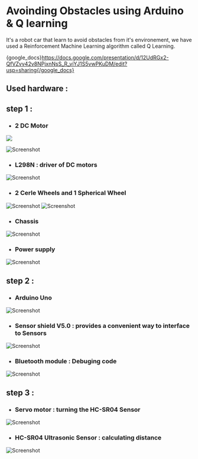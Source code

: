 # Avoinding Obstacles using Arduino & Q learning
It's a robot car that learn to avoid obstacles from it's environement, we have used a Reinforcement Machine Learning algorithm called Q Learning. 

{google_docs}https://docs.google.com/presentation/d/12UdRGx2-QfVZvv42v8NPjxnNsS_R_viYJ1S5vwPKuDM/edit?usp=sharing{/google_docs}


## Used hardware : 
## step 1 : 
* ### 2 DC Motor
<foreignObject width="100" height="100">
    <div xmlns="http://www.w3.org/1999/xhtml">
        <img src="./images/dcMotor.jpg"></img>
        <!-- Other embed HTML element/text into SVG -->
    </div>
</foreignObject>


![Screenshot](./images/dcMotor.jpg)

* ### L298N : driver of DC motors
![Screenshot](images/driver.jpg)

* ### 2 Cerle Wheels and 1 Spherical Wheel 
![Screenshot](images/wheels.jpg) ![Screenshot](images/spherical_wheel.jpg)

* ### Chassis 
![Screenshot](images/chassis.jpg)

* ### Power supply
![Screenshot](images/uno.jpg)

## step 2 :
* ### Arduino Uno
![Screenshot](images/uno.jpg)

* ### Sensor shield V5.0 : provides a convenient way to interface to Sensors
![Screenshot](images/sensor_shield.png)
 
* ### Bluetooth module : Debuging code
![Screenshot](images/bluetooth.png)

## step 3 :
* ### Servo motor : turning the HC-SR04 Sensor
![Screenshot](images/servoMotor.jpg)

* ### HC-SR04 Ultrasonic Sensor : calculating distance
![Screenshot](images/ultrasonic.jpg)





